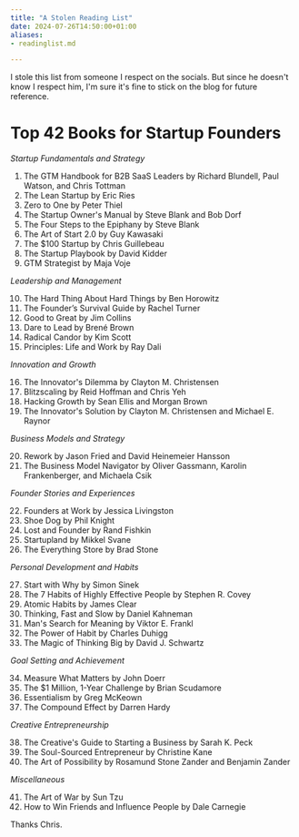 ```yaml
---
title: "A Stolen Reading List"
date: 2024-07-26T14:50:00+01:00
aliases:
- readinglist.md

---
```


I stole this list from someone I respect on the socials. But since he doesn't know I respect him, I'm sure it's fine to stick on the blog for future reference. 

# Top 42 Books for Startup Founders

*Startup Fundamentals and Strategy*

1. The GTM Handbook for B2B SaaS Leaders by Richard Blundell, Paul Watson, and Chris Tottman
2. The Lean Startup by Eric Ries
3. Zero to One by Peter Thiel
4. The Startup Owner's Manual by Steve Blank and Bob Dorf
5. The Four Steps to the Epiphany by Steve Blank
6. The Art of Start 2.0 by Guy Kawasaki
7. The $100 Startup by Chris Guillebeau
8. The Startup Playbook by David Kidder
9. GTM Strategist by Maja Voje

*Leadership and Management*

10. The Hard Thing About Hard Things by Ben Horowitz
11. The Founder’s Survival Guide by Rachel Turner
12. Good to Great by Jim Collins
13. Dare to Lead by Brené Brown
14. Radical Candor by Kim Scott
15. Principles: Life and Work by Ray Dali

*Innovation and Growth*

16. The Innovator's Dilemma by Clayton M. Christensen
17. Blitzscaling by Reid Hoffman and Chris Yeh
18. Hacking Growth by Sean Ellis and Morgan Brown
19. The Innovator's Solution by Clayton M. Christensen and Michael E. Raynor

*Business Models and Strategy*

20. Rework by Jason Fried and David Heinemeier Hansson
21. The Business Model Navigator by Oliver Gassmann, Karolin Frankenberger, and Michaela Csik

*Founder Stories and Experiences*

22. Founders at Work by Jessica Livingston
23. Shoe Dog by Phil Knight
24. Lost and Founder by Rand Fishkin
25. Startupland by Mikkel Svane
26. The Everything Store by Brad Stone

*Personal Development and Habits*

27. Start with Why by Simon Sinek
28. The 7 Habits of Highly Effective People by Stephen R. Covey
29. Atomic Habits by James Clear
30. Thinking, Fast and Slow by Daniel Kahneman
31. Man's Search for Meaning by Viktor E. Frankl
32. The Power of Habit by Charles Duhigg
33. The Magic of Thinking Big by David J. Schwartz

*Goal Setting and Achievement*

34. Measure What Matters by John Doerr
35. The $1 Million, 1-Year Challenge by Brian Scudamore
36. Essentialism by Greg McKeown
37. The Compound Effect by Darren Hardy

*Creative Entrepreneurship*

38. The Creative's Guide to Starting a Business by Sarah K. Peck
39. The Soul-Sourced Entrepreneur by Christine Kane
40. The Art of Possibility by Rosamund Stone Zander and Benjamin Zander

*Miscellaneous*

41. The Art of War by Sun Tzu
42. How to Win Friends and Influence People by Dale Carnegie

Thanks Chris.

